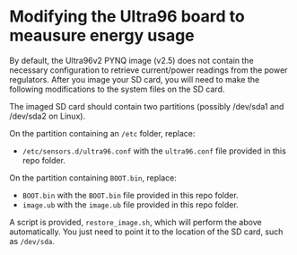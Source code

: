 # Modifying the Ultra96 board to meausure energy usage 

By default, the Ultra96v2 PYNQ image (v2.5) does not contain the necessary configuration to retrieve current/power readings from the power regulators.  After you image your SD card, you will need to make the following modifications to the system files on the SD card.

The imaged SD card should contain two partitions (possibly /dev/sda1 and /dev/sda2 on Linux).

On the partition containing an `/etc` folder, replace:
  * `/etc/sensors.d/ultra96.conf` with the `ultra96.conf` file provided in this repo folder.
 
On the partition containing `BOOT.bin`, replace:
  * `BOOT.bin` with the `BOOT.bin` file provided in this repo folder.
  * `image.ub` with the `image.ub` file provided in this repo folder.

A script is provided, `restore_image.sh`, which will perform the above automatically.  You just need to point it to the location of the SD card, such as `/dev/sda`.
